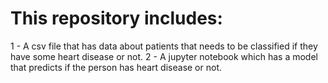 # This repository includes:
  1 - A csv file that has data about patients that needs to be classified if they have some heart disease or not.
  2 - A jupyter notebook which has a model that predicts if the person has heart disease or not.
